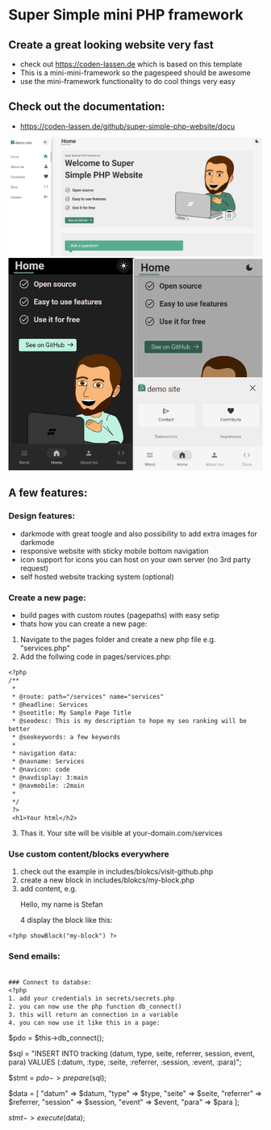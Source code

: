 # Super Simple mini PHP framework

## Create a great looking website very fast
- check out https://coden-lassen.de which is based on this template
- This is a mini-mini-framework so the pagespeed should be awesome
- use the mini-framework functionality to do cool things very easy

## Check out the documentation:
- https://coden-lassen.de/github/super-simple-php-website/docu

![My Image](static/img/screenshot1.png)
![My Image](static/img/screenshot2.png)

## A few features:

### Design features:
- darkmode with great toogle and also possibility to add extra images for darkmode
- responsive website with sticky mobile bottom navigation
- icon support for icons you can host on your own server (no 3rd party request)
- self hosted website tracking system (optional)

### Create a new page:
- build pages with custom routes (pagepaths) with easy setip
- thats how you can create a new page:
1. Navigate to the pages folder and create a new php file e.g. "services.php"
2. Add the follwing code in pages/services.php:
```
<?php
/**
 * 
 * @route: path="/services" name="services"
 * @headline: Services
 * @seotitle: My Sample Page Title
 * @seodesc: This is my description to hope my seo ranking will be better
 * @seokeywords: a few keywords
 * 
 * navigation data:
 * @navname: Services
 * @navicon: code
 * @navdisplay: 3:main
 * @navmobile: :2main
 * 
 */
 ?>
 <h1>Your html</h2>
```
3. Thas it. Your site will be visible at your-domain.com/services

### Use custom content/blocks everywhere

1. check out the example in includes/blokcs/visit-github.php
2. create a new block in includes/blokcs/my-block.php
3. add content, e.g. <p>Hello, my name is Stefan</p>
4 display the block like this:
```  
<?php showBlock("my-block") ?>
```

### Send emails:
<?php
1. add your credentials in secrets/secrets.php
2. install phpmailer class via terminal
3. open the terminal and navigate to includes/libs
4. command: `cd includes/libs`
5. now install compaser packages
6. command: `composer install`
7. now you can use the sendMail function
```
$to = "stefan@coden-lassen.de";
$subject = "Test subject";
$reply_to = "";
$reply_to_name = "";
$message = "Test message";
sendMail($to, $subject, $message, $reply_to, $reply_to_name);
    
<?php showBlock("my-block") ?>
```

### Connect to databse:
<?php
1. add your credentials in secrets/secrets.php
2. you can now use the php function db_connect()
3. this will return an connection in a variable
4. you can now use it like this in a page:

```
$pdo = $this->db_connect();

$sql = "INSERT INTO tracking (datum, type, seite, referrer, session, event, para) 
        VALUES (:datum, :type, :seite, :referrer, :session, :event, :para)";

$stmt = $pdo->prepare($sql);

$data = [
    "datum" => $datum,
    "type" => $type,
    "seite" => $seite,
    "referrer" => $referrer,
    "session" => $session,
    "event" => $event,
    "para" => $para
];

$stmt->execute($data);
```